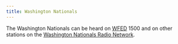 ```yaml
---
title: Washington Nationals
---
```

The Washington Nationals can be heard on [WFED] 1500
and on other stations on the
[Washington Nationals Radio Network].

[WFED]:../../../radio/am-broadcast/wfed/
[Washington Nationals Radio Network]:https://www.mlb.com/nationals/team/broadcast-affiliates
